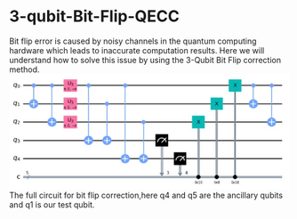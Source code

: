 # 3-qubit-Bit-Flip-QECC
Bit flip error is caused by noisy channels in the quantum computing hardware which leads to inaccurate computation results. Here we will understand how to solve this issue by using  the 3-Qubit  Bit Flip correction method.
![image](https://github.com/prateek-rg15/3-qubit-Bit-Flip-QECC/blob/main/full.jpg)
The full circuit for bit flip correction,here q4 and q5 are the ancillary qubits and q1 is our test qubit.
